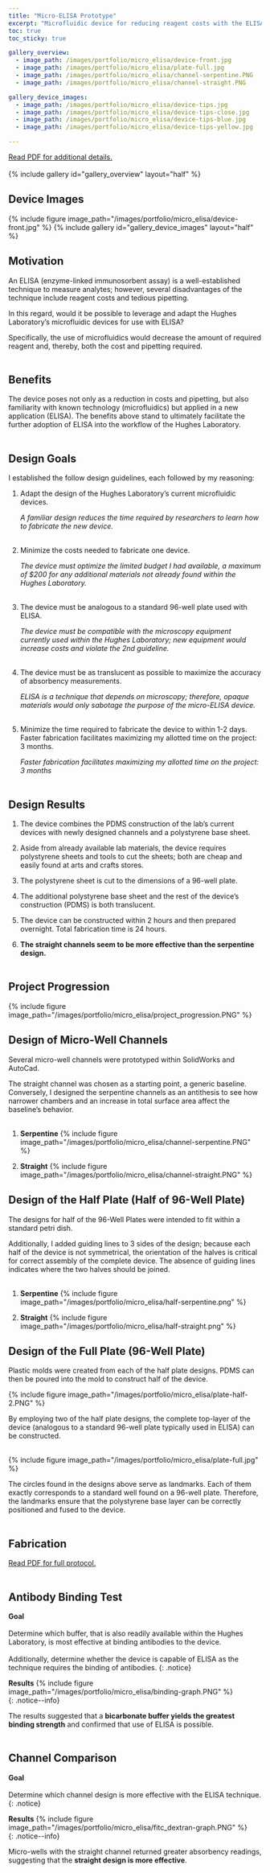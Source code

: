 ```yaml
---
title: "Micro-ELISA Prototype"
excerpt: "Microfluidic device for reducing reagent costs with the ELISA technique."
toc: true
toc_sticky: true

gallery_overview:
  - image_path: /images/portfolio/micro_elisa/device-front.jpg
  - image_path: /images/portfolio/micro_elisa/plate-full.jpg
  - image_path: /images/portfolio/micro_elisa/channel-serpentine.PNG
  - image_path: /images/portfolio/micro_elisa/channel-straight.PNG

gallery_device_images:
  - image_path: /images/portfolio/micro_elisa/device-tips.jpg
  - image_path: /images/portfolio/micro_elisa/device-tips-close.jpg
  - image_path: /images/portfolio/micro_elisa/device-tips-blue.jpg
  - image_path: /images/portfolio/micro_elisa/device-tips-yellow.jpg

---
```


[Read PDF for additional details.](/documents/MicroELISA.pdf)
<br><br>
{% include gallery id="gallery_overview" layout="half" %}

## Device Images
{% include figure image_path="/images/portfolio/micro_elisa/device-front.jpg" %}
{% include gallery id="gallery_device_images" layout="half" %}
<br>


## Motivation
An ELISA (enzyme-linked immunosorbent assay) is a well-established technique to measure
analytes; however, several disadvantages of the technique include reagent costs and tedious pipetting.

In this regard, would it be possible to leverage and adapt the Hughes Laboratory’s microfluidic
devices for use with ELISA? 

Specifically, the use of microfluidics would decrease the amount of
required reagent and, thereby, both the cost and pipetting required.<br><br>


## Benefits
The device poses not only as a reduction in costs and pipetting, but also familiarity with known
technology (microfluidics) but applied in a new application (ELISA). The benefits above stand to
ultimately facilitate the further adoption of ELISA into the workflow of the Hughes Laboratory.<br><br>


## Design Goals
I established the follow design guidelines, each followed by my reasoning:

1. Adapt the design of the Hughes Laboratory’s current microfluidic devices.

   *A familiar design reduces the time required by researchers to learn how to fabricate the new
   device.* <br><br>
  
2. Minimize the costs needed to fabricate one device.

   *The device must optimize the limited budget I had available, a maximum of $200 for any
    additional materials not already found within the Hughes Laboratory.* <br><br>

3. The device must be analogous to a standard 96-well plate used with ELISA.

   *The device must be compatible with the microscopy equipment currently used within the
    Hughes Laboratory; new equipment would increase costs and violate the 2nd guideline.* <br><br>

4. The device must be as translucent as possible to maximize the accuracy of absorbency
measurements.

   *ELISA is a technique that depends on microscopy; therefore, opaque materials would only
    sabotage the purpose of the micro-ELISA device.* <br><br>

5. Minimize the time required to fabricate the device to within 1-2 days.
Faster fabrication facilitates maximizing my allotted time on the project: 3 months.

   *Faster fabrication facilitates maximizing my allotted time on the project: 3 months* <br><br>


## Design Results
1. The device combines the PDMS construction of the lab’s current devices with newly
designed channels and a polystyrene base sheet.

2. Aside from already available lab materials, the device requires polystyrene sheets and
tools to cut the sheets; both are cheap and easily found at arts and crafts stores.

3. The polystyrene sheet is cut to the dimensions of a 96-well plate.

4. The additional polystyrene base sheet and the rest of the device’s construction (PDMS)
is both translucent.

5. The device can be constructed within 2 hours and then prepared overnight. Total
fabrication time is 24 hours.

6. **The straight channels seem to be more effective than the serpentine design.** <br><br>


## Project Progression
{% include figure image_path="/images/portfolio/micro_elisa/project_progression.PNG" %}


## Design of Micro-Well Channels
Several micro-well channels were prototyped within SolidWorks and AutoCad.

The straight channel was chosen as a starting point, a generic baseline. Conversely, I
designed the serpentine channels as an antithesis to see how narrower chambers and an
increase in total surface area affect the baseline’s behavior.<br><br>

1. **Serpentine**
   {% include figure image_path="/images/portfolio/micro_elisa/channel-serpentine.PNG" %}

2. **Straight**
   {% include figure image_path="/images/portfolio/micro_elisa/channel-straight.PNG" %}


## Design of the Half Plate (Half of 96-Well Plate)
The designs for half of the 96-Well Plates were intended to fit within a standard petri dish.

Additionally, I added guiding lines to 3 sides of the design; because each half of the device is
not symmetrical, the orientation of the halves is critical for correct assembly of the complete
device. The absence of guiding lines indicates where the two halves should be joined.<br><br>

1. **Serpentine**
   {% include figure image_path="/images/portfolio/micro_elisa/half-serpentine.png" %}

2. **Straight**
   {% include figure image_path="/images/portfolio/micro_elisa/half-straight.png" %}


## Design of the Full Plate (96-Well Plate)
Plastic molds were created from each of the half plate designs. PDMS can then be poured into
the mold to construct half of the device.

{% include figure image_path="/images/portfolio/micro_elisa/plate-half-2.PNG" %}

By employing two of the half plate designs, the complete top-layer of the device (analogous to a
standard 96-well plate typically used in ELISA) can be constructed.<br><br>

{% include figure image_path="/images/portfolio/micro_elisa/plate-full.jpg" %}

The circles found in the designs above serve as landmarks. Each of them exactly corresponds
to a standard well found on a 96-well plate. Therefore, the landmarks ensure that the
polystyrene base layer can be correctly positioned and fused to the device.
<br><br>


## Fabrication
[Read PDF for full protocol.](/documents/MicroELISA.pdf)
<br><br>


## Antibody Binding Test

**Goal** <br><br> Determine which buffer, that is also readily available within the Hughes Laboratory, is most
effective at binding antibodies to the device. <br><br> Additionally, determine whether the device 
is capable of ELISA as the technique requires the binding of antibodies.
{: .notice}

<div>
<b>Results</b>
{% include figure image_path="/images/portfolio/micro_elisa/binding-graph.PNG" %}
</div>{: .notice--info}

The results suggested that a **bicarbonate buffer yields the greatest binding strength** and
confirmed that use of ELISA is possible.
<br><br>


## Channel Comparison

**Goal** <br><br> Determine which channel design is more effective with the ELISA technique.
{: .notice}

<div>
<b>Results</b>
{% include figure image_path="/images/portfolio/micro_elisa/fitc_dextran-graph.PNG" %}
</div>{: .notice--info}

Micro-wells with the straight channel returned greater absorbency readings, suggesting that the
**straight design is more effective**.
<br><br>